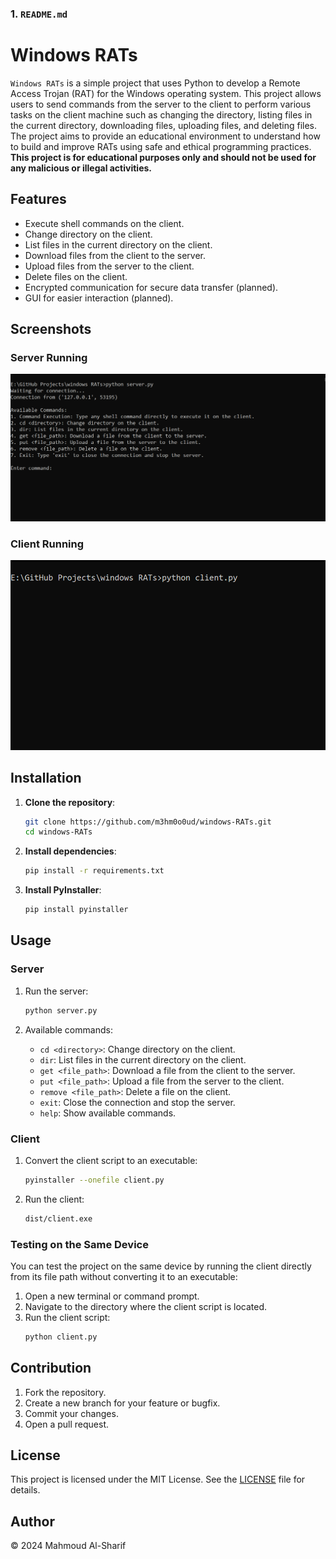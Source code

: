 
### 1. `README.md`


# Windows RATs

`Windows RATs` is a simple project that uses Python to develop a Remote Access Trojan (RAT) for the Windows operating system. This project allows users to send commands from the server to the client to perform various tasks on the client machine such as changing the directory, listing files in the current directory, downloading files, uploading files, and deleting files. The project aims to provide an educational environment to understand how to build and improve RATs using safe and ethical programming practices. **This project is for educational purposes only and should not be used for any malicious or illegal activities.**

## Features

- Execute shell commands on the client.
- Change directory on the client.
- List files in the current directory on the client.
- Download files from the client to the server.
- Upload files from the server to the client.
- Delete files on the client.
- Encrypted communication for secure data transfer (planned).
- GUI for easier interaction (planned).

## Screenshots

### Server Running
![Server Running](https://github.com/m3hm0o0ud/windows-RATs/blob/main/screenshots/server_running.PNG)

### Client Running
![Client Running](https://github.com/m3hm0o0ud/windows-RATs/blob/main/screenshots/client_running.PNG)

## Installation

1. **Clone the repository**:
   ```bash
   git clone https://github.com/m3hm0o0ud/windows-RATs.git
   cd windows-RATs
   ```

2. **Install dependencies**:
   ```bash
   pip install -r requirements.txt
   ```

3. **Install PyInstaller**:
   ```bash
   pip install pyinstaller
   ```

## Usage

### Server

1. Run the server:
   ```bash
   python server.py
   ```

2. Available commands:
   - `cd <directory>`: Change directory on the client.
   - `dir`: List files in the current directory on the client.
   - `get <file_path>`: Download a file from the client to the server.
   - `put <file_path>`: Upload a file from the server to the client.
   - `remove <file_path>`: Delete a file on the client.
   - `exit`: Close the connection and stop the server.
   - `help`: Show available commands.

### Client

1. Convert the client script to an executable:
   ```bash
   pyinstaller --onefile client.py
   ```

2. Run the client:
   ```bash
   dist/client.exe
   ```

### Testing on the Same Device

You can test the project on the same device by running the client directly from its file path without converting it to an executable:

1. Open a new terminal or command prompt.
2. Navigate to the directory where the client script is located.
3. Run the client script:
   ```bash
   python client.py
   ```

## Contribution

1. Fork the repository.
2. Create a new branch for your feature or bugfix.
3. Commit your changes.
4. Open a pull request.

## License

This project is licensed under the MIT License. See the [LICENSE](LICENSE) file for details.

## Author

© 2024 Mahmoud Al-Sharif
